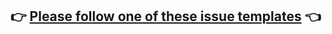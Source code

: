 ## 👉 [Please follow one of these issue templates](https://github.com/event-catalog/generator-asyncapi/issues/new/choose) 👈
